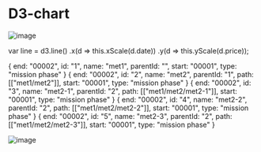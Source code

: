 # D3-chart


![image](https://user-images.githubusercontent.com/90889565/133732572-3f66b902-6812-4767-8f82-50eb919b884e.png)


var line = d3.line()
  .x(d => this.xScale(d.date))
  .y(d => this.yScale(d.price));




{
  end: "00002",
  id: "1",
  name: "met1",
  parentId: "",
  start: "00001",
  type: "mission phase"
}
{
  end: "00002",
  id: "2",
  name: "met2",
  parentId: "1",
  path: [["met1/met2"]],
  start: "00001",
  type: "mission phase"
}
{
  end: "00002",
  id: "3",
  name: "met2-1",
  parentId: "2",
  path: [["met1/met2/met2-1"]],
  start: "00001",
  type: "mission phase"
}
{
  end: "00002",
  id: "4",
  name: "met2-2",
  parentId: "2",
  path: [["met1/met2/met2-2"]],
  start: "00001",
  type: "mission phase"
}
{
  end: "00002",
  id: "5",
  name: "met2-3",
  parentId: "2",
  path: [["met1/met2/met2-3"]],
  start: "00001",
  type: "mission phase"
}


![image](https://user-images.githubusercontent.com/90889565/135566893-20c8b206-c081-42d5-a00c-e74d561ec63e.png)
